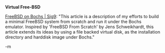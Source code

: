 <strong> Virtual Free-BSD </strong>

<a href="http://sig9.com/articles/freebsd-on-bochs">FreeBSD on Bochs | Sig9</a>: "This article is a description of my efforts to build a minimal FreeBSD system from scratch and run it under the Bochs emulator. Inspired by 'FreeBSD From Scratch' by Jens Schweikhardt, this article extends its ideas by using a file backed virtual disk, as the installation directory and harddisk image under Bochs."

-m